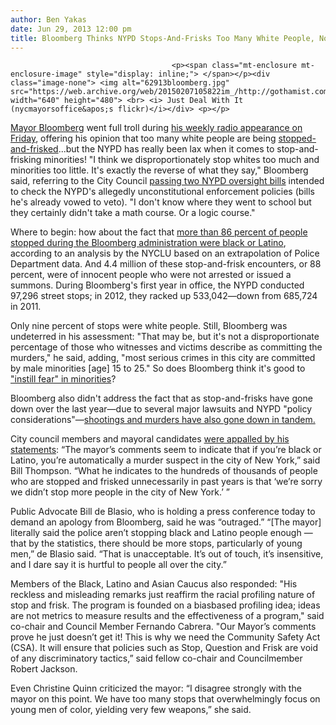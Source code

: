```yaml
---
author: Ben Yakas
date: Jun 29, 2013 12:00 pm
title: Bloomberg Thinks NYPD Stops-And-Frisks Too Many White People, Not Enough Minorities
---
```


	
										<p><span class="mt-enclosure mt-enclosure-image" style="display: inline;"> </span></p><div class="image-none"> <img alt="62913bloomberg.jpg" src="https://web.archive.org/web/20150207105822im_/http://gothamist.com/attachments/byakas/62913bloomberg.jpg" width="640" height="480"> <br> <i> Just Deal With It (nycmayorsoffice&apos;s flickr)</i></div> <p></p>

<p><a href="https://web.archive.org/web/20150207105822/http://gothamist.com/tags/mayorbloomberg/">Mayor Bloomberg</a> went full troll during <a href="https://web.archive.org/web/20150207105822/http://www.nydailynews.com/new-york/mayor-bloomberg-stop-and-frisk-disproportionately-stop-whites-minorities-article-1.1385410?localLinksEnabled=false">his weekly radio appearance on Friday</a>, offering his opinion that too many white people are being <a href="https://web.archive.org/web/20150207105822/http://gothamist.com/tags/stopandfrisk">stopped-and-frisked</a>...but the NYPD has really been lax when it comes to stop-and-frisking minorities! &quot;I think we disproportionately stop whites too much and minorities too little. It&apos;s exactly the reverse of what they say,&quot; Bloomberg said, referring to the City Council <a href="https://web.archive.org/web/20150207105822/http://gothamist.com/2013/06/28/bloomberg_veto_nypd_oversight_bills.php">passing two NYPD oversight bills</a> intended to check the NYPD&apos;s allegedly unconstitutional enforcement policies (bills he&apos;s already vowed to veto). &quot;I don&apos;t know where they went to school but they certainly didn&apos;t take a math course. Or a logic course.&quot;</p>

<p>Where to begin: how about the fact that <a href="https://web.archive.org/web/20150207105822/http://gothamist.com/2013/03/14/happy_5_millionth_stop_and_frisk_ny.php">more than 86 percent of people stopped during the Bloomberg administration were black or Latino</a>, according to an analysis by the NYCLU based on an extrapolation of Police Department data. And 4.4 million of these stop-and-frisk encounters, or 88 percent, were of innocent people who were not arrested or issued a summons. During Bloomberg&apos;s first year in office, the NYPD conducted 97,296 street stops; in 2012, they racked up 533,042&#x2014;down from 685,724 in 2011.</p>

<p>Only nine percent of stops were white people. Still, Bloomberg was undeterred in his assessment: &quot;That may be, but it&apos;s not a disproportionate percentage of those who witnesses and victims describe as committing the murders,&quot; he said, adding, &quot;most serious crimes in this city are committed by male minorities [age] 15 to 25.&quot; So does Bloomberg think it&apos;s good to <a href="https://web.archive.org/web/20150207105822/http://gothamist.com/2013/04/01/ray_kelly_wants_stop_and_frisk_to_i.php">&quot;instill fear&quot; in minorities</a>?</p>

<p>Bloomberg also didn&apos;t address the fact that as stop-and-frisks have gone down over the last year&#x2014;due to several major lawsuits and NYPD &quot;policy considerations&quot;&#x2014;<a href="https://web.archive.org/web/20150207105822/http://gothamist.com/2013/05/07/stop_frisk_down_by_51_in_2013_as_cr.php">shootings and murders have also gone down in tandem.</a></p>

<p>City council members and mayoral candidates <a href="https://web.archive.org/web/20150207105822/http://www.nypost.com/p/news/local/frisky_mike_ignites_mayoral_race_B5nZBCTJPGMBrxBaTdG6JJ">were appalled by his statements</a>: &#x201C;The mayor&#x2019;s comments seem to indicate that if you&#x2019;re black or Latino, you&#x2019;re automatically a murder suspect in the city of New York,&#x201D; said Bill Thompson. &#x201C;What he indicates to the hundreds of thousands of people who are stopped and frisked unnecessarily in past years is that &#x2018;we&#x2019;re sorry we didn&#x2019;t stop more people in the city of New York.&#x2019; &#x201D;</p>

<p>Public Advocate Bill de Blasio, who is holding a press conference today to demand an apology from Bloomberg, said he was &#x201C;outraged.&#x201D; &#x201C;[The mayor] literally said the police aren&#x2019;t stopping black and Latino people enough &#x2014; that by the statistics, there should be more stops, particularly of young men,&#x201D; de Blasio said. &#x201C;That is unacceptable. It&#x2019;s out of touch, it&#x2019;s insensitive, and I dare say it is hurtful to people all over the city.&#x201D;</p>

<p>Members of the Black, Latino and Asian Caucus also responded: &quot;His reckless and misleading remarks just reaffirm the racial profiling nature of stop and frisk. The program is founded on a biasbased profiling idea; ideas are not metrics to measure results and the effectiveness of a program,&quot; said co-chair and Council Member Fernando Cabrera. &quot;Our Mayor&#x2019;s comments prove he just doesn&#x2019;t get it! This is why we need the Community Safety Act (CSA). It will ensure that policies such as Stop, Question and Frisk are void of any discriminatory tactics,&#x201D; said fellow co-chair and Councilmember Robert Jackson.</p>

<p>Even Christine Quinn criticized the mayor: &#x201C;I disagree strongly with the mayor on this point. We have too many stops that overwhelmingly focus on young men of color, yielding very few weapons,&#x201D; she said.</p>					
										
									
				
